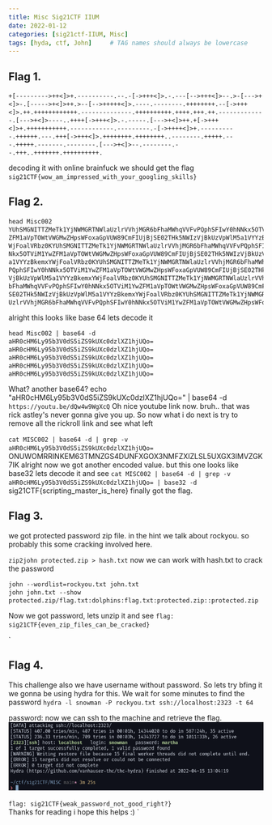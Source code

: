 ```yaml
---
title: Misc Sig21CTF IIUM
date: 2022-01-12
categories: [sig21ctf-IIUM, Misc]
tags: [hyda, ctf, John]     # TAG names should always be lowercase
---
```



## Flag 1.

```brainfuck
+[--------->++<]>+.----------.--.-[->+++<]>.-.---[-->+++<]>--.>-[--->+<]>-.[----->+<]>++.>--[-->+++++<]>.----.--------.++++++++.--[->+++<]>.++.++++++++++++.--------------.++++++++++.++++.+++.++.-------------.[--->+<]>----..++++[->+++<]>.-.-----.[--->+<]>++.+[->+++<]>+.+++++++++++.------------.---------.-[->++++<]>+.----------.++++++.---.+++[->+++<]>.++++++++.++++++++..--------.+++++.---.+++++.-------.--------.[--->+<]>--.--------.--.+++..+++++++.++++++++++.
```
decoding it with online brainfuck we should get the flag
`sig21CTF{wow_am_impressed_with_your_googling_skills}`

## Flag 2.
```
head Misc002
YUhSMGNITTZMeTk1YjNWMGRTNWlaUzlrVVhjMGR6bFhaMWhqVVFvPQphSFIwY0hNNkx5OTViM1Yw
ZFM1aVpTOWtVWGMwZHpsWFoxaGpVUW89CmFIUjBjSE02THk5NWIzVjBkUzVpWlM5a1VYYzBkemxY
WjFoalVRbz0KYUhSMGNITTZMeTk1YjNWMGRTNWlaUzlrVVhjMGR6bFhaMWhqVVFvPQphSFIwY0hN
Nkx5OTViM1YwZFM1aVpTOWtVWGMwZHpsWFoxaGpVUW89CmFIUjBjSE02THk5NWIzVjBkUzVpWlM5
a1VYYzBkemxYWjFoalVRbz0KYUhSMGNITTZMeTk1YjNWMGRTNWlaUzlrVVhjMGR6bFhaMWhqVVFv
PQphSFIwY0hNNkx5OTViM1YwZFM1aVpTOWtVWGMwZHpsWFoxaGpVUW89CmFIUjBjSE02THk5NWIz
VjBkUzVpWlM5a1VYYzBkemxYWjFoalVRbz0KYUhSMGNITTZMeTk1YjNWMGRTNWlaUzlrVVhjMGR6
bFhaMWhqVVFvPQphSFIwY0hNNkx5OTViM1YwZFM1aVpTOWtVWGMwZHpsWFoxaGpVUW89CmFIUjBj
SE02THk5NWIzVjBkUzVpWlM5a1VYYzBkemxYWjFoalVRbz0KYUhSMGNITTZMeTk1YjNWMGRTNWla
UzlrVVhjMGR6bFhaMWhqVVFvPQphSFIwY0hNNkx5OTViM1YwZFM1aVpTOWtVWGMwZHpsWFoxaGpV

```
alright this looks like base 64 lets decode it

```
head Misc002 | base64 -d
aHR0cHM6Ly95b3V0dS5iZS9kUXc0dzlXZ1hjUQo=
aHR0cHM6Ly95b3V0dS5iZS9kUXc0dzlXZ1hjUQo=
aHR0cHM6Ly95b3V0dS5iZS9kUXc0dzlXZ1hjUQo=
aHR0cHM6Ly95b3V0dS5iZS9kUXc0dzlXZ1hjUQo=
aHR0cHM6Ly95b3V0dS5iZS9kUXc0dzlXZ1hjUQo=

```
What? another base64? 
echo "aHR0cHM6Ly95b3V0dS5iZS9kUXc0dzlXZ1hjUQo=" | base64 -d
`https://youtu.be/dQw4w9WgXcQ`
Oh nice youtube link now.
bruh.. that was rick astley's never gonna give you up.
So now what i do next is try to remove all the rickroll link and see what left

`cat MISC002 | base64 -d | grep -v aHR0cHM6Ly95b3V0dS5iZS9kUXc0dzlXZ1hjUQo=`
ONUWOMRRINKEM63TMNZGS4DUNFXGOX3NMFZXIZLSL5UXGX3IMVZGK7IK
alright now we got another encoded value. but this one looks like base32
lets decode it and see 
`cat MISC002 | base64 -d | grep -v aHR0cHM6Ly95b3V0dS5iZS9kUXc0dzlXZ1hjUQo= | base32 -d` sig21CTF{scripting_master_is_here}
finally got the flag.

## Flag 3.
we got protected password zip file. in the hint we talk about rockyou. so probably this some cracking involved here.

`zip2john protected.zip > hash.txt`
now we can work with hash.txt to crack the password
```
john --wordlist=rockyou.txt john.txt
john john.txt --show
protected.zip/flag.txt:dolphins:flag.txt:protected.zip::protected.zip
```
Now we got password, lets unzip it and see
`flag: sig21CTF{even_zip_files_can_be_cracked}`

`
## Flag 4.
This challenge also we have username without password. So lets try bfing it
we gonna be using hydra for this.
We wait for some minutes to find the password
`hydra -l snowman -P rockyou.txt ssh://localhost:2323 -t 64`

password: 
now we can ssh to the machine and retrieve the flag. <br>
![img](/assets/img/sig21ctf/misc/flag_4.png)

`flag: sig21CTF{weak_password_not_good_right?}` <br>
Thanks for reading i hope this helps :)
`